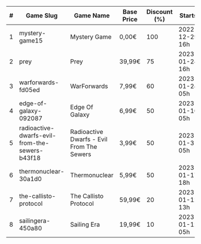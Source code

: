 |#|Game Slug|Game Name|Base Price|Discount (%)|Starts|Ends|
|---|---|---|---|---|---|---|
|1|mystery-game15|Mystery Game|0,00€|100|2022-12-29 16h|2023-01-05 16h|
|2|prey|Prey|39,99€|75|2023-01-24 16h|2023-01-31 16h|
|3|warforwards-fd05ed|WarForwards|7,99€|60|2023-01-24 05h|2023-01-31 05h|
|4|edge-of-galaxy-092087|Edge Of Galaxy|6,99€|50|2023-01-10 05h|2023-01-17 05h|
|5|radioactive-dwarfs-evil-from-the-sewers-b43f18|Radioactive Dwarfs - Evil From The Sewers|3,99€|50|2023-01-31 05h|2023-02-07 05h|
|6|thermonuclear-30a1d0|Thermonuclear|5,99€|50|2023-01-17 18h|2023-01-24 18h|
|7|the-callisto-protocol|The Callisto Protocol|59,99€|20|2023-01-12 13h|2023-01-19 13h|
|8|sailingera-450a80|Sailing Era|19,99€|10|2023-01-12 05h|2023-01-19 05h|
